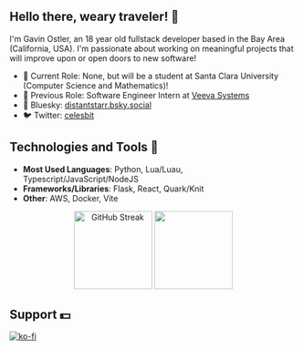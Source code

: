 ## Hello there, weary traveler! 👋

I'm Gavin Ostler, an 18 year old fullstack developer based in the Bay Area (California, USA). I'm passionate about working on meaningful projects that will improve upon or open doors to new software!

- 🔭 Current Role: None, but will be a student at Santa Clara University (Computer Science and Mathematics)!
- 💼 Previous Role: Software Engineer Intern at [Veeva Systems](https://veeva.com)
- 🦋 Bluesky: [distantstarr.bsky.social](https://bsky.app/profile/distantstarr.bsky.social)
- 🐦 Twitter: [celesbit](https://x.com/celesbit)

## Technologies and Tools 🔨
- **Most Used Languages**: Python, Lua/Luau, Typescript/JavaScript/NodeJS
- **Frameworks/Libraries**: Flask, React, Quark/Knit
- **Other**: AWS, Docker, Vite
 <p align="center">
        <img height="137px" src="https://github-readme-streak-stats.herokuapp.com?user=gavinostler&theme=github-dark-blue&hide_border=true&mode=weekly&hide_longest_streak=true" alt="GitHub Streak" />
  <img height="137px" src="https://github-readme-gavin-ostlers-projects.vercel.app/api?username=gavinostler&show_icons=true&theme=github_dark&hide_border=true" />
    </p>

## Support 💵
[![ko-fi](https://img.shields.io/badge/Ko--fi-F16061?style=for-the-badge&logo=ko-fi&logoColor=white)](https://ko-fi.com/J3J713QNYW)
